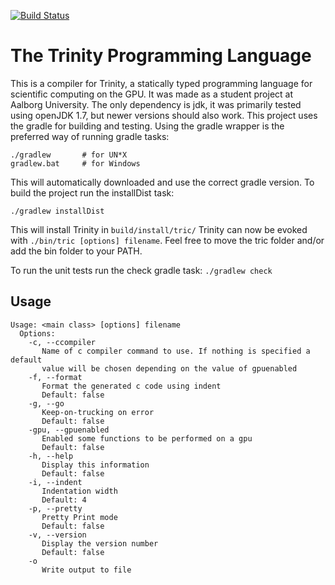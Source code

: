 [![Build Status](https://travis-ci.org/Medeah/Trinity.svg?branch=master)](https://travis-ci.org/Medeah/Trinity)

# The Trinity Programming Language
This is a compiler for Trinity, a statically typed programming language for scientific computing on the GPU. It was made as a student project at Aalborg University.
The only dependency is jdk, it was primarily tested using openJDK 1.7, but newer versions should also work.
This project uses the gradle for building and testing. Using the gradle wrapper is the preferred way of running gradle tasks:
```
./gradlew       # for UN*X
gradlew.bat     # for Windows
```
This will automatically downloaded and use the correct gradle version.
To build the project run the installDist task:
```
./gradlew installDist
```
This will install Trinity in `build/install/tric/`
Trinity can now be evoked with `./bin/tric [options] filename`.
Feel free to move the tric folder and/or add the bin folder to your PATH.

To run the unit tests run the check gradle task: `./gradlew check`

## Usage
```
Usage: <main class> [options] filename
  Options:
    -c, --ccompiler
       Name of c compiler command to use. If nothing is specified a default
       value will be chosen depending on the value of gpuenabled
    -f, --format
       Format the generated c code using indent
       Default: false
    -g, --go
       Keep-on-trucking on error
       Default: false
    -gpu, --gpuenabled
       Enabled some functions to be performed on a gpu
       Default: false
    -h, --help
       Display this information
       Default: false
    -i, --indent
       Indentation width
       Default: 4
    -p, --pretty
       Pretty Print mode
       Default: false
    -v, --version
       Display the version number
       Default: false
    -o
       Write output to file
```
